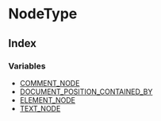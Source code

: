 # NodeType

## Index

### Variables

- [COMMENT_NODE](variables/COMMENT_NODE.md)
- [DOCUMENT_POSITION_CONTAINED_BY](variables/DOCUMENT_POSITION_CONTAINED_BY.md)
- [ELEMENT_NODE](variables/ELEMENT_NODE.md)
- [TEXT_NODE](variables/TEXT_NODE.md)
